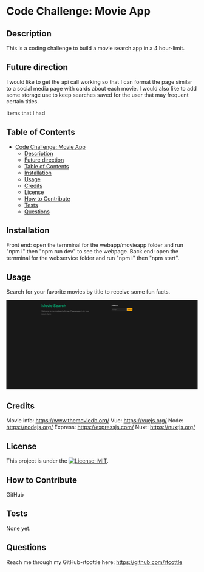 # Code Challenge: Movie App

## Description

This is a coding challenge to build a movie search app in a 4 hour-limit.

## Future direction

I would like to get the api call working so that I can format the page similar to a social media page with cards about each movie. I would also like to add some storage use to keep searches saved for the user that may frequent certain titles.

Items that I had

## Table of Contents

- [Code Challenge: Movie App](#code-challenge-movie-app)
  - [Description](#description)
  - [Future direction](#future-direction)
  - [Table of Contents](#table-of-contents)
  - [Installation](#installation)
  - [Usage](#usage)
  - [Credits](#credits)
  - [License](#license)
  - [How to Contribute](#how-to-contribute)
  - [Tests](#tests)
  - [Questions](#questions)

## Installation

Front end: open the ternminal for the webapp/movieapp folder and run "npm i" then "npm run dev" to see the webpage.
Back end: open the ternminal for the webservice folder and run "npm i" then "npm start".

## Usage

Search for your favorite movies by title to receive some fun facts.

![screenshot](./screenshot.png)

## Credits

Movie info: https://www.themoviedb.org/
Vue: https://vuejs.org/
Node: https://nodejs.org/
Express: https://expressjs.com/
Nuxt: https://nuxtjs.org/

## License

This project is under the [![License: MIT](https://img.shields.io/badge/License-MIT-yellow.svg)](https://opensource.org/licenses/MIT).

## How to Contribute

GitHub

## Tests

None yet.

## Questions

Reach me through my GitHub-rtcottle here: https://github.com/rtcottle
